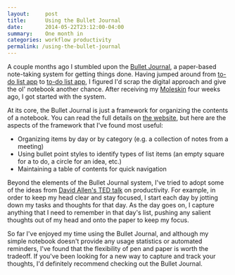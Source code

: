 ```yaml
---
layout:     post
title:      Using the Bullet Journal
date:       2014-05-22T23:12:00-04:00
summary:    One month in
categories: workflow productivity
permalink: /using-the-bullet-journal
---
```


A couple months ago I stumbled upon the [Bullet Journal](http://www.bulletjournal.com), a paper-based note-taking system for getting things done. Having jumped around from [to-do list app](https://www.any.do/) to [to-do list app](http://todoist.com/), I figured I'd scrap the digital approach and give the ol' notebook another chance. After receiving my [Moleskin](http://www.amazon.com/Moleskine-Classic-Notebook-Squared-Notebooks/dp/8883701135/ref=tmm_hrd_swatch_0?_encoding=UTF8&amp;sr=&amp;qid=) four weeks ago, I got started with the system.

At its core, the Bullet Journal is just a framework for organizing the contents of a notebook. You can read the full details on [the website](http://www.bulletjournal.com), but here are the aspects of the framework that I've found most useful:

* Organizing items by day or by category (e.g. a collection of notes from a meeting)
* Using bullet point styles to identify types of list items (an empty square for a to do, a circle for an idea, etc.)
* Maintaining a table of contents for quick navigation

Beyond the elements of the Bullet Journal system, I've tried to adopt some of the ideas from [David Allen's TED talk](https://www.youtube.com/watch?v=CHxhjDPKfbY&amp;feature=kp) on productivity. For example, in order to keep my head clear and stay focused, I start each day by jotting down my tasks and thoughts for that day. As the day goes on, I capture anything that I need to remember in that day's list, pushing any salient thoughts out of my head and onto the paper to keep my focus.

So far I've enjoyed my time using the Bullet Journal, and although my simple notebook doesn't provide any usage statistics or automated reminders, I've found that the flexibility of pen and paper is worth the tradeoff. If you've been looking for a new way to capture and track your thoughts, I'd definitely recommend checking out the Bullet Journal.
